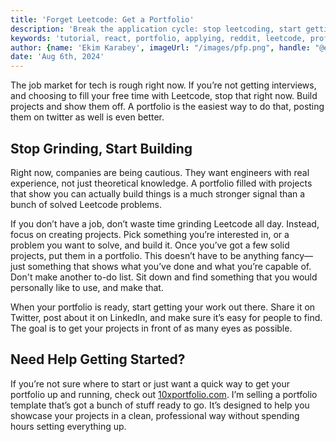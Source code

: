 ```yaml
---
title: 'Forget Leetcode: Get a Portfolio'
description: 'Break the application cycle: stop leetcoding, start getting interviews.'
keywords: 'tutorial, react, portfolio, applying, reddit, leetcode, professional portfolio'
author: {name: 'Ekim Karabey', imageUrl: "/images/pfp.png", handle: "@ekimerton", url: "https://www.twitter.com/ekimerton"}
date: 'Aug 6th, 2024'
---
```


The job market for tech is rough right now. If you’re not getting interviews, and choosing to fill your free time with Leetcode, stop that right now. Build projects and show them off. A portfolio is the easiest way to do that, posting them on twitter as well is even better.

## Stop Grinding, Start Building

Right now, companies are being cautious. They want engineers with real experience, not just theoretical knowledge. A portfolio filled with projects that show you can actually build things is a much stronger signal than a bunch of solved Leetcode problems.

If you don’t have a job, don’t waste time grinding Leetcode all day. Instead, focus on creating projects. Pick something you’re interested in, or a problem you want to solve, and build it. Once you’ve got a few solid projects, put them in a portfolio. This doesn’t have to be anything fancy—just something that shows what you’ve done and what you’re capable of. Don't make another to-do list. Sit down and find something that you would personally like to use, and make that.

When your portfolio is ready, start getting your work out there. Share it on Twitter, post about it on LinkedIn, and make sure it’s easy for people to find. The goal is to get your projects in front of as many eyes as possible.

## Need Help Getting Started?

If you’re not sure where to start or just want a quick way to get your portfolio up and running, check out [10xportfolio.com](https://10xportfolio.com). I’m selling a portfolio template that’s got a bunch of stuff ready to go. It’s designed to help you showcase your projects in a clean, professional way without spending hours setting everything up.
